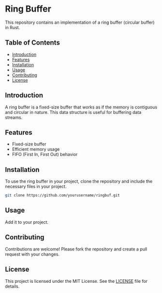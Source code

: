 # Ring Buffer

This repository contains an implementation of a ring buffer (circular buffer) in Rust.

## Table of Contents
- [Introduction](#introduction)
- [Features](#features)
- [Installation](#installation)
- [Usage](#usage)
- [Contributing](#contributing)
- [License](#license)

## Introduction
A ring buffer is a fixed-size buffer that works as if the memory is contiguous and circular in nature. This data structure is useful for buffering data streams.

## Features
- Fixed-size buffer
- Efficient memory usage
- FIFO (First In, First Out) behavior

## Installation
To use the ring buffer in your project, clone the repository and include the necessary files in your project.

```sh
git clone https://github.com/yourusername/ringbuf.git
```

## Usage
Add it to your project.

## Contributing
Contributions are welcome! Please fork the repository and create a pull request with your changes.

## License
This project is licensed under the MIT License. See the [LICENSE](LICENSE) file for details.